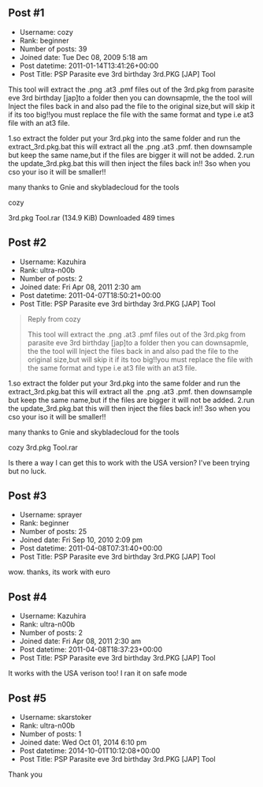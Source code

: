 ## Post #1
- Username: cozy
- Rank: beginner
- Number of posts: 39
- Joined date: Tue Dec 08, 2009 5:18 am
- Post datetime: 2011-01-14T13:41:26+00:00
- Post Title: PSP Parasite eve 3rd birthday 3rd.PKG [JAP] Tool

This tool will extract the .png .at3 .pmf files out of the 3rd.pkg from parasite eve 3rd birthday [jap]to a folder then you can downsapmle, the the tool will
Inject the files back in and also pad the file to the original size,but will skip it if its too big!!you must replace the file with the same format and type i.e
at3 file with an at3 file.

1.so extract the folder put your 3rd.pkg into the same folder and run the extract_3rd.pkg.bat this will extract all the .png .at3 .pmf.
then downsample but keep the same name,but if the files are bigger it will not be added.
2.run the update_3rd.pkg.bat this will then inject the files back in!!
3so when you cso your iso it will be smaller!!


many thanks to Gnie and skybladecloud for the tools 

cozy


 3rd.pkg Tool.rar
(134.9 KiB) Downloaded 489 times
## Post #2
- Username: Kazuhira
- Rank: ultra-n00b
- Number of posts: 2
- Joined date: Fri Apr 08, 2011 2:30 am
- Post datetime: 2011-04-07T18:50:21+00:00
- Post Title: PSP Parasite eve 3rd birthday 3rd.PKG [JAP] Tool

> Reply from cozy
>
> This tool will extract the .png .at3 .pmf files out of the 3rd.pkg from parasite eve 3rd birthday [jap]to a folder then you can downsapmle, the the tool will
Inject the files back in and also pad the file to the original size,but will skip it if its too big!!you must replace the file with the same format and type i.e
at3 file with an at3 file.

1.so extract the folder put your 3rd.pkg into the same folder and run the extract_3rd.pkg.bat this will extract all the .png .at3 .pmf.
then downsample but keep the same name,but if the files are bigger it will not be added.
2.run the update_3rd.pkg.bat this will then inject the files back in!!
3so when you cso your iso it will be smaller!!


many thanks to Gnie and skybladecloud for the tools 

cozy
3rd.pkg Tool.rar

Is there a way I can get this to work with the USA version? I've been trying but no luck.
## Post #3
- Username: sprayer
- Rank: beginner
- Number of posts: 25
- Joined date: Fri Sep 10, 2010 2:09 pm
- Post datetime: 2011-04-08T07:31:40+00:00
- Post Title: PSP Parasite eve 3rd birthday 3rd.PKG [JAP] Tool

wow. thanks, its work with euro
## Post #4
- Username: Kazuhira
- Rank: ultra-n00b
- Number of posts: 2
- Joined date: Fri Apr 08, 2011 2:30 am
- Post datetime: 2011-04-08T18:37:23+00:00
- Post Title: PSP Parasite eve 3rd birthday 3rd.PKG [JAP] Tool

It works with the USA verison too! I ran it on safe mode
## Post #5
- Username: skarstoker
- Rank: ultra-n00b
- Number of posts: 1
- Joined date: Wed Oct 01, 2014 6:10 pm
- Post datetime: 2014-10-01T10:12:08+00:00
- Post Title: PSP Parasite eve 3rd birthday 3rd.PKG [JAP] Tool

Thank you
